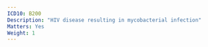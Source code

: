 ```yaml
---
ICD10: B200
Description: "HIV disease resulting in mycobacterial infection"
Matters: Yes
Weight: 1
---
```

